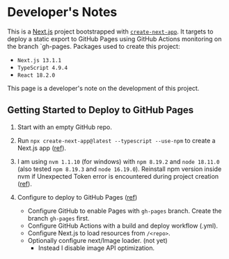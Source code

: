 # Developer's Notes
This is a [Next.js](https://nextjs.org/) project bootstrapped with [`create-next-app`](https://github.com/vercel/next.js/tree/canary/packages/create-next-app). It targets to deploy a static export to GitHub Pages using GitHub Actions monitoring on the branch `gh-pages. Packages used to create this project:
- `Next.js 13.1.1`
- `TypeScript 4.9.4`
- `React 18.2.0`

This page is a developer's note on the development of this project.

## Getting Started to Deploy to GitHub Pages
1. Start with an empty GitHub repo.
2. Run `npx create-next-app@latest --typescript --use-npm` to create a Next.js app ([ref](https://nextjs.org/learn/basics/create-nextjs-app/setup)).
3. I am using `nvm 1.1.10` (for windows) with `npm 8.19.2` and `node 18.11.0` (also tested `npm 8.19.3` and `node 16.19.0`). Reinstall npm version inside nvm if Unexpected Token error is encountered during project creation ([ref](https://github.com/npm/cli/issues/4234#issuecomment-1232257450)).
4. Configure to deploy to GitHub Pages ([ref](https://www.viget.com/articles/host-build-and-deploy-next-js-projects-on-github-pages/))

    - Configure GitHub to enable Pages with `gh-pages` branch. Create the branch `gh-pages` first.
    - Configure GitHub Actions with a build and deploy workflow (.yml).
    - Configure Next.js to load resources from `/<repo>`.
    - Optionally configure next/Image loader. (not yet)
        - Instead I disable image API optimization.
